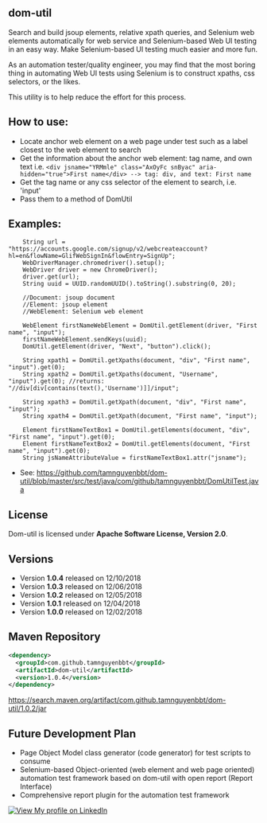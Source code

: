 ## dom-util
Search and build jsoup elements, relative xpath queries, and Selenium web elements automatically for web service and Selenium-based Web UI testing in an easy way. Make Selenium-based UI testing much easier and more fun.

As an automation tester/quality engineer, you may find that the most boring thing in automating Web UI tests using Selenium is to construct xpaths, css selectors, or the likes.

This utility is to help reduce the effort for this process.

## How to use:
 - Locate anchor web element on a web page under test such as a label closest to the web element to search
 - Get the information about the anchor web element: tag name, and own text
    i.e. ```<div jsname="YRMmle" class="AxOyFc snByac" aria-hidden="true">First name</div> --> tag: div, and text: First name```
 - Get the tag name or any css selector of the element to search, i.e. 'input'
 - Pass them to a method of DomUtil

## Examples:

        String url = "https://accounts.google.com/signup/v2/webcreateaccount?hl=en&flowName=GlifWebSignIn&flowEntry=SignUp";
        WebDriverManager.chromedriver().setup();
        WebDriver driver = new ChromeDriver();
        driver.get(url);
        String uuid = UUID.randomUUID().toString().substring(0, 20);

        //Document: jsoup document
        //Element: jsoup element
        //WebElement: Selenium web element
        
        WebElement firstNameWebElement = DomUtil.getElement(driver, "First name", "input");
        firstNameWebElement.sendKeys(uuid);      
        DomUtil.getElement(driver, "Next", "button").click();
        
        String xpath1 = DomUtil.getXpaths(document, "div", "First name", "input").get(0);
        String xpath2 = DomUtil.getXpaths(document, "Username", "input").get(0); //returns: "//div[div[contains(text(),'Username')]]/input";
        
        String xpath3 = DomUtil.getXpath(document, "div", "First name", "input");
        String xpath4 = DomUtil.getXpath(document, "First name", "input");
        
        Element firstNameTextBox1 = DomUtil.getElements(document, "div", "First name", "input").get(0);
        Element firstNameTextBox2 = DomUtil.getElements(document, "First name", "input").get(0);
        String jsNameAttributeValue = firstNameTextBox1.attr("jsname");

* See: https://github.com/tamnguyenbbt/dom-util/blob/master/src/test/java/com/github/tamnguyenbbt/DomUtilTest.java
        
## License
Dom-util is licensed under **Apache Software License, Version 2.0**.

## Versions

* Version **1.0.4** released on 12/10/2018
* Version **1.0.3** released on 12/06/2018
* Version **1.0.2** released on 12/05/2018
* Version **1.0.1** released on 12/04/2018
* Version **1.0.0** released on 12/02/2018

## Maven Repository

```xml
<dependency>
  <groupId>com.github.tamnguyenbbt</groupId>
  <artifactId>dom-util</artifactId>
  <version>1.0.4</version>
</dependency>
```

https://search.maven.org/artifact/com.github.tamnguyenbbt/dom-util/1.0.2/jar

## Future Development Plan
- Page Object Model class generator (code generator) for test scripts to consume
- Selenium-based Object-oriented (web element and web page oriented) automation test framework based on dom-util with open report (Report Interface)
- Comprehensive report plugin for the automation test framework

[![View My profile on LinkedIn](https://static.licdn.com/scds/common/u/img/webpromo/btn_viewmy_160x33.png)](https://www.linkedin.com/in/tam-nguyen-a0792930/)
